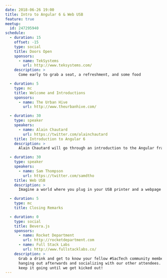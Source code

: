 ```yaml
---
date: 2018-06-26 19:00
title: Intro to Angular 6 & Web USB
feature: true
meetup:
  id: 247295940
schedule:
  - duration: 15
    offset: -15
    type: social
    title: Doors Open
    sponsors:
      - name: TekSystems
        url: http://www.teksystems.com/
    description: >
      Come early to grab a seat, a refreshment, and some food

  - duration: 5
    type: mc
    title: Welcome and Introductions
    sponsors:
      - name: The Urban Hive
        url: http://www.theurbanhive.com/

  - duration: 30
    type: speaker
    speakers:
      - name: Alain Chautard
        url: https://twitter.com/alainchautard
    title: Introduction to Angular 6
    description: >
      Alain Chautard will go through an introduction to the Angular framework. If you don't know anything about Angular, that's a perfect opportunity to learn all of the basics and get you started with the framework! Alain will talk about TypeScript, components, services, pipes, and how to work with Angular CLI through live coding.

  - duration: 30
    type: speaker
    speakers:
      - name: Sam Thompson
        url: https://twitter.com/samdtho
    title: Web USB
    description: >
      Imagine a world where you plug in your USB printer and a webpage opens up to the manufacturer's website, and without leaving your web browser, drivers are installed and a test page is already printing. What if you could plug in an Arduino and immediately be directed to a web app that lets you program it on the spot, all without having to set up your toolchain? This is a reality that is coming upon us sooner than we think.

  - duration: 5
    type: mc
    title: Closing Remarks

  - duration: 0
    type: social
    title: Bevera.js
    sponsors:
      - name: Rocket Department
        url: http://rocketdepartment.com
      - name: Full Stack Labs
        url: http://www.fullstacklabs.co/
    description: >
      Grab a drink and get to know your fellow #SacTech community members by
      hanging out afterwards and socializing with our other attendees. We'll
      keep it going until we get kicked out!
---
```

